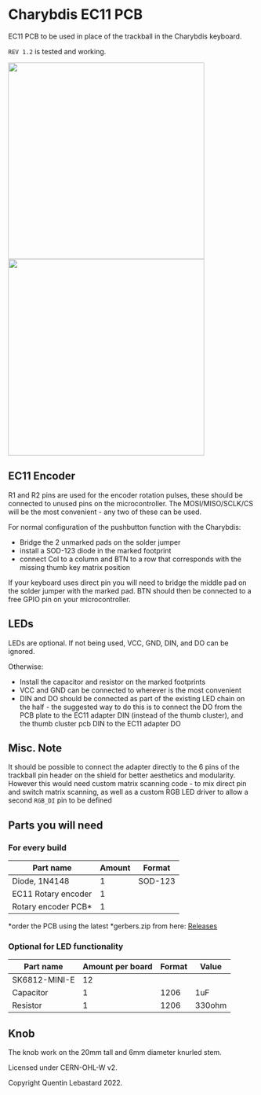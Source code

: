 # Charybdis EC11 PCB

EC11 PCB to be used in place of the trackball in the Charybdis keyboard.

`REV 1.2` is tested and working.

<img src="assets/Falcon_top_sq.jpg" width="400"> <img src="assets/Falcon_bottom_sq.jpg" width="400">

## EC11 Encoder
R1 and R2 pins are used for the encoder rotation pulses, these should be connected to unused pins on the microcontroller. The MOSI/MISO/SCLK/CS will be the most convenient - any two of these can be used.

For normal configuration of the pushbutton function with the Charybdis:
 - Bridge the 2 unmarked pads on the solder jumper
 - install a SOD-123 diode in the marked footprint
 - connect Col to a column and BTN to a row that corresponds with the missing thumb key matrix position

If your keyboard uses direct pin you will need to bridge the middle pad on the solder jumper with the marked pad. BTN should then be connected to a free GPIO pin on your microcontroller.

## LEDs
LEDs are optional. If not being used, VCC, GND, DIN, and DO can be ignored.

Otherwise:
- Install the capacitor and resistor on the marked footprints
- VCC and GND can be connected to wherever is the most convenient
- DIN and DO should be connected as part of the existing LED chain on the half - the suggested way to do this is to connect the DO from the PCB plate to the EC11 adapter DIN (instead of the thumb cluster), and the thumb cluster pcb DIN to the EC11 adapter DO

## Misc. Note
It should be possible to connect the adapter directly to the 6 pins of the trackball pin header on the shield for better aesthetics and modularity. However this would need custom matrix scanning code - to mix direct pin and switch matrix scanning, as well as a custom RGB LED driver to allow a second `RGB_DI` pin to be defined

## Parts you will need
### For every build

| Part name           | Amount | Format  |
| ------------------- | ------ | ------- |
| Diode, 1N4148       | 1      | SOD-123 |
| EC11 Rotary encoder | 1      |         |
| Rotary encoder PCB* | 1      |         |

*order the PCB using the latest *gerbers.zip from here: [Releases](https://github.com/Bastardkb/Charybdis-EC11/releases)

### Optional for LED functionality
| Part name        | Amount per board | Format | Value  |
| ---------------- | ---------------- | ------ | ------ |
| SK6812-MINI-E    | 12               |        |        |
| Capacitor        | 1                | 1206   | 1uF    |
| Resistor         | 1                | 1206   | 330ohm |

## Knob
The knob work on the 20mm tall and 6mm diameter knurled stem.

Licensed under CERN-OHL-W v2.

Copyright Quentin Lebastard 2022.
